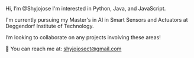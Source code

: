 Hi, I’m @Shyjojose
I'm interested in Python, Java, and JavaScript.

I'm currently pursuing my Master's in 
AI in Smart Sensors and Actuators at Deggendorf Institute of Technology.

I’m looking to collaborate on any projects involving these areas!

📧 You can reach me at: shyjojosect@gmail.com

<!---
Shyjojose/Shyjojose is a ✨ special ✨ repository because its `README.md` (this file) appears on your GitHub profile.
You can click the Preview link to take a look at your changes.
--->
